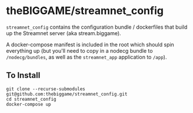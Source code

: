 # theBIGGAME/streamnet_config

`streamnet_config` contains the configuration bundle / dockerfiles that build up the Streamnet server (aka stream.biggame).

A docker-compose manifest is included in the root which should spin everything up (but you'll need to copy in a nodecg bundle to `/nodecg/bundles`, as well as the `streamnet_app` application to `/app`).

## To Install

```console
git clone --recurse-submodules git@github.com:thebiggame/streamnet_config.git
cd streamnet_config
docker-compose up
```
